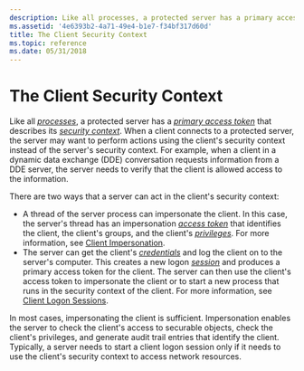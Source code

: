 ```yaml
---
description: Like all processes, a protected server has a primary access token that describes its security context.
ms.assetid: '4e6393b2-4a71-49e4-b1e7-f34bf317d60d'
title: The Client Security Context
ms.topic: reference
ms.date: 05/31/2018
---
```


# The Client Security Context

Like all [*processes*](/windows/desktop/SecGloss/p-gly), a protected server has a [*primary access token*](/windows/desktop/SecGloss/p-gly) that describes its [*security context*](/windows/desktop/SecGloss/s-gly). When a client connects to a protected server, the server may want to perform actions using the client's security context instead of the server's security context. For example, when a client in a dynamic data exchange (DDE) conversation requests information from a DDE server, the server needs to verify that the client is allowed access to the information.

There are two ways that a server can act in the client's security context:

-   A thread of the server process can impersonate the client. In this case, the server's thread has an impersonation [*access token*](/windows/desktop/SecGloss/a-gly) that identifies the client, the client's groups, and the client's [*privileges*](/windows/desktop/SecGloss/p-gly). For more information, see [Client Impersonation](client-impersonation.md).
-   The server can get the client's [*credentials*](/windows/desktop/SecGloss/c-gly) and log the client on to the server's computer. This creates a new logon [*session*](/windows/desktop/SecGloss/s-gly) and produces a primary access token for the client. The server can then use the client's access token to impersonate the client or to start a new process that runs in the security context of the client. For more information, see [Client Logon Sessions](client-logon-sessions.md).

In most cases, impersonating the client is sufficient. Impersonation enables the server to check the client's access to securable objects, check the client's privileges, and generate audit trail entries that identify the client. Typically, a server needs to start a client logon session only if it needs to use the client's security context to access network resources.

 

 
